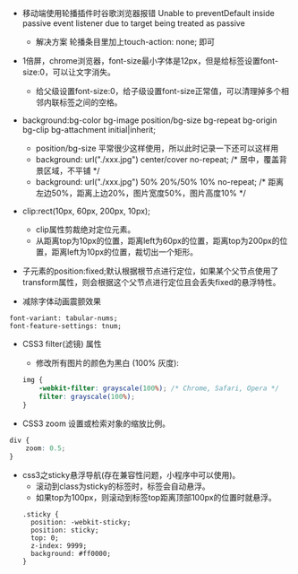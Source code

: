 * 移动端使用轮播插件时谷歌浏览器报错 Unable to preventDefault inside passive event listener due to target being treated as passive
     - 解决方案 轮播条目里加上touch-action: none; 即可

* 1倍屏，chrome浏览器，font-size最小字体是12px，但是给标签设置font-size:0，可以让文字消失。
    - 给父级设置font-size:0，给子级设置font-size正常值，可以清理掉多个相邻内联标签之间的空格。

* background:bg-color bg-image position/bg-size bg-repeat bg-origin bg-clip bg-attachment initial|inherit;
    - position/bg-size 平常很少这样使用，所以此时记录一下还可以这样用
    - background: url("./xxx.jpg") center/cover no-repeat; /* 居中，覆盖背景区域，不平铺 */
    - background: url("./xxx.jpg") 50% 20%/50% 10% no-repeat; /* 距离左边50%，距离上边20%，图片宽度50%，图片高度10% */

* clip:rect(10px, 60px, 200px, 10px);
    - clip属性剪裁绝对定位元素。
    - 从距离top为10px的位置，距离left为60px的位置，距离top为200px的位置，距离left为10px的位置，裁切出一个矩形。

* 子元素的position:fixed;默认根据根节点进行定位，如果某个父节点使用了transform属性，则会根据这个父节点进行定位且会丢失fixed的悬浮特性。

* 减除字体动画震颤效果
```
font-variant: tabular-nums;
font-feature-settings: tnum;
```

* CSS3 filter(滤镜) 属性
    - 修改所有图片的颜色为黑白 (100% 灰度):
    ```css
    img {
        -webkit-filter: grayscale(100%); /* Chrome, Safari, Opera */
        filter: grayscale(100%);
    }
    ```    

* CSS3 zoom 设置或检索对象的缩放比例。
```css
div {
    zoom: 0.5;
}
```

* css3之sticky悬浮导航(存在兼容性问题，小程序中可以使用)。
    - 滚动到class为sticky的标签时，标签会自动悬浮。
    - 如果top为100px，则滚动到标签top距离顶部100px的位置时就悬浮。
    ```
    .sticky {
      position: -webkit-sticky;
      position: sticky;
      top: 0;
      z-index: 9999;
      background: #ff0000;
    }
    ```
